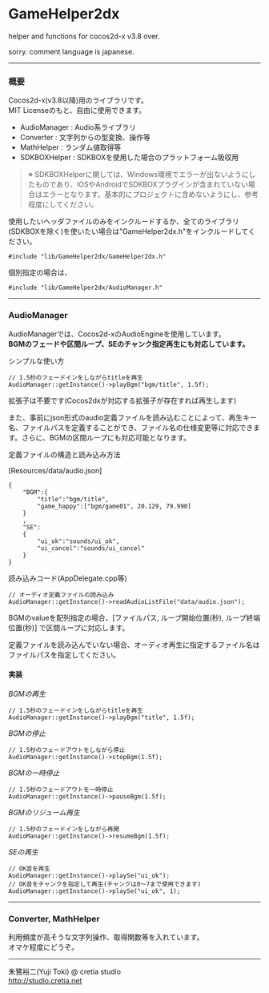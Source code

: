 # GameHelper2dx
helper and functions for cocos2d-x v3.8 over.

sorry. comment language is japanese.

---
### 概要
Cocos2d-x(v3.8以降)用のライブラリです。  
MIT Licenseのもと、自由に使用できます。

* AudioManager : Audio系ライブラリ
* Converter : 文字列からの型変換、操作等
* MathHelper : ランダム値取得等 
* SDKBOXHelper : SDKBOXを使用した場合のプラットフォーム吸収用

>※ SDKBOXHelperに関しては、Windows環境でエラーが出ないようにしたものであり、iOSやAndroidでSDKBOXプラグインが含まれていない場合はエラーとなります。基本的にプロジェクトに含めないようにし、参考程度にしてください。

使用したいヘッダファイルのみをインクルードするか、全てのライブラリ(SDKBOXを除く)を使いたい場合は"GameHelper2dx.h"をインクルードしてください。
  
    #include "lib/GameHelper2dx/GameHelper2dx.h"

個別指定の場合は、

    #include "lib/GameHelper2dx/AudioManager.h"

---
### AudioManager
AudioManagerでは、Cocos2d-xのAudioEngineを使用しています。  
**BGMのフェードや区間ループ、SEのチャンク指定再生にも対応しています。**

シンプルな使い方

    // 1.5秒のフェードインをしながらtitleを再生
    AudioManager::getInstance()->playBgm("bgm/title", 1.5f);

拡張子は不要です(Cocos2dxが対応する拡張子が存在すれば再生します)  

また、事前にjson形式のaudio定義ファイルを読み込むことによって、再生キー名、ファイルパスを定義することができ、ファイル名の仕様変更等に対応できます。さらに、BGMの区間ループにも対応可能となります。

定義ファイルの構造と読み込み方法

[Resources/data/audio.json]

    {
        "BGM":{
            "title":"bgm/title",
            "game_happy":["bgm/game01", 20.129, 79.990]
        }
        ,
        "SE":
        {
            "ui_ok":"sounds/ui_ok",
            "ui_cancel":"sounds/ui_cancel"
        }
    }

読み込みコード(AppDelegate.cpp等)

    // オーディオ定義ファイルの読み込み  
    AudioManager::getInstance()->readAudioListFile("data/audio.json");

BGMのvalueを配列指定の場合、[ファイルパス, ループ開始位置(秒), ループ終端位置(秒)] で区間ループに対応します。

定義ファイルを読み込んでいない場合、オーディオ再生に指定するファイル名はファイルパスを指定してください。

#### 実装

*BGMの再生*

    // 1.5秒のフェードインをしながらtitleを再生
    AudioManager::getInstance()->playBgm("title", 1.5f);

*BGMの停止*

    // 1.5秒のフェードアウトをしながら停止
    AudioManager::getInstance()->stopBgm(1.5f);

*BGMの一時停止*

    // 1.5秒のフェードアウトを一時停止
    AudioManager::getInstance()->pauseBgm(1.5f);

*BGMのリジューム再生*

    // 1.5秒のフェードインをしながら再開
    AudioManager::getInstance()->resumeBgm(1.5f);

*SEの再生*

    // OK音を再生
    AudioManager::getInstance()->playSe("ui_ok");
    // OK音をチャンクを指定して再生(チャンクは0～7まで使用できます)
    AudioManager::getInstance()->playSe("ui_ok", 1);

---
### Converter, MathHelper
利用頻度が高そうな文字列操作、取得関数等を入れています。  
オマケ程度にどうぞ。

---
朱鷺裕二(Yuji Toki) @ cretia studio  
http://studio.cretia.net
